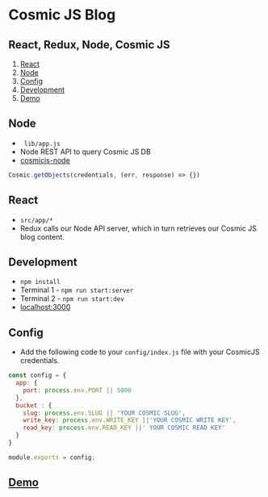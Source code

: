 # Cosmic JS Blog
## React, Redux, Node, Cosmic JS


1. [React](#react)
1. [Node](#node)
1. [Config](#config)
1. [Development](#development)
1. [Demo](#demo)



## Node
- ``` lib/app.js```
- Node REST API to query Cosmic JS DB
- [cosmicjs-node](https://github.com/cosmicjs/cosmicjs-node)
``` javascript
Cosmic.getObjects(credentials, (err, response) => {})
```

## React
- ```src/app/*```
- Redux calls our Node API server, which in turn retrieves our Cosmic JS blog content.

## Development
- ```npm install```
- Terminal 1 - ```npm run start:server```
- Terminal 2 - ```npm run start:dev```
- [localhost:3000]('http://localhost:3000')

## Config
-  Add the following code to your ```config/index.js``` file with your CosmicJS credentials.
``` javascript
const config = {
  app: {
    port: process.env.PORT || 5000
  },
  bucket : {
    slug: process.env.SLUG || 'YOUR COSMIC SLUG',
    write_key: process.env.WRITE_KEY ||'YOUR COSMIC WRITE KEY',
    read_key: process.env.READ_KEY ||' YOUR COSMIC READ KEY'
  }
}

module.exports = config;
```


## [Demo](https://cosmicjs.com/apps/react-blog)
